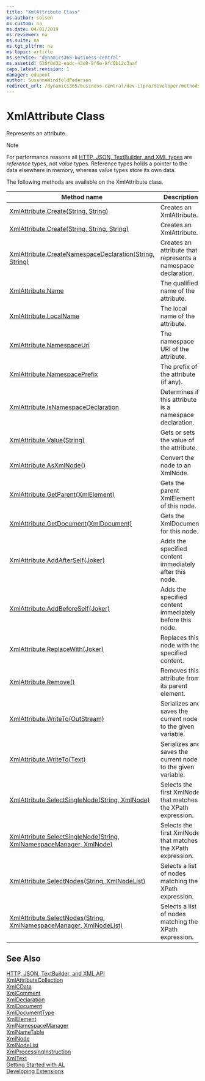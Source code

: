 ```yaml
---
title: "XmlAttribute Class"
ms.author: solsen
ms.custom: na
ms.date: 04/01/2019
ms.reviewer: na
ms.suite: na
ms.tgt_pltfrm: na
ms.topic: article
ms.service: "dynamics365-business-central"
ms.assetid: 620f0e32-eadc-43e9-8f6e-8fc0b12c3aaf
caps.latest.revision: 1
manager: edupont
author: SusanneWindfeldPedersen
redirect_url: /dynamics365/business-central/dev-itpro/developer/methods-auto/library
---
```

<!--This topic is deprected, see redirection URL-->

 

# XmlAttribute Class
Represents an attribute.

> [!NOTE]
> For performance reasons all [HTTP, JSON, TextBuilder, and XML types](../devenv-restapi-overview.md) are *reference* types, not *value* types. Reference types holds a pointer to the data elsewhere in memory, whereas value types store its own data.

The following methods are available on the XmlAttribute class.  
  
|Method name|Description| 
|-----------|-----------|
|[XmlAttribute.Create(String, String)](xmlattribute-create-name-value-method.md)|Creates an XmlAttribute.|  
|[XmlAttribute.Create(String, String, String)](xmlattribute-create-localname-namespaceuri-value-method.md)|Creates an XmlAttribute.|  
|[XmlAttribute.CreateNamespaceDeclaration(String, String)](xmlattribute-createnamespacedeclaration-method.md)|Creates an attribute that represents a namespace declaration.|  
|[XmlAttribute.Name](xmlattribute-name-property.md)|The qualified name of the attribute. |  
|[XmlAttribute.LocalName](xmlattribute-localname-property.md)|The local name of the attribute.|  
|[XmlAttribute.NamespaceUri](xmlattribute-namespaceuri-property.md)|The namespace URI of the attribute.|  
|[XmlAttribute.NamespacePrefix](xmlattribute-namespaceprefix-property.md)|The prefix of the attribute (if any).|  
|[XmlAttribute.IsNamespaceDeclaration](xmlattribute-isnamespacedeclaration-property.md)|Determines if this attribute is a namespace declaration.| 
|[XmlAttribute.Value(String)](xmlattribute-value-property.md)|Gets or sets the value of the attribute.|  
|[XmlAttribute.AsXmlNode()](xmlattribute-asxmlnode-method.md)|Convert the node to an XmlNode.|  
|[XmlAttribute.GetParent(XmlElement)](xmlattribute-getparent-method.md)|Gets the parent XmlElement of this node.|  
|[XmlAttribute.GetDocument(XmlDocument)](xmlattribute-getdocument-method.md)|Gets the XmlDocument for this node.|  
|[XmlAttribute.AddAfterSelf(Joker)](xmlattribute-addafterself-method.md)|Adds the specified content immediately after this node.|  
|[XmlAttribute.AddBeforeSelf(Joker)](xmlattribute-addbeforeself-method.md)|Adds the specified content immediately before this node.|  
|[XmlAttribute.ReplaceWith(Joker)](xmlattribute-replacewith-method.md)|Replaces this node with the specified content.|  
|[XmlAttribute.Remove()](xmlattribute-remove-method.md)|Removes this attribute from its parent element.|  
|[XmlAttribute.WriteTo(OutStream)](xmlattribute-writeto-outstream-method.md)|Serializes and saves the current node to the given variable.|  
|[XmlAttribute.WriteTo(Text)](xmlattribute-writeto-text-method.md)|Serializes and saves the current node to the given variable.|  
|[XmlAttribute.SelectSingleNode(String, XmlNode)](xmlattribute-selectsinglenode-xpath-node-method.md)|Selects the first XmlNode that matches the XPath expression.|  
|[XmlAttribute.SelectSingleNode(String, XmlNamespaceManager, XmlNode)](xmlattribute-selectsinglenode-xpath-namespacemanager-node-method.md)|Selects the first XmlNode that matches the XPath expression.|  
|[XmlAttribute.SelectNodes(String, XmlNodeList)](xmlattribute-selectnodes-xpath-nodelist-method.md)|Selects a list of nodes matching the XPath expression.|  
|[XmlAttribute.SelectNodes(String, XmlNamespaceManager, XmlNodeList)](xmlattribute-selectnodes-xpath-namespacemanager-nodelist-method.md)|Selects a list of nodes matching the XPath expression.|  

## See Also
[HTTP, JSON, TextBuilder, and XML API](../devenv-restapi-overview.md)  
[XmlAttributeCollection](xmlattributecollection-class.md)  
[XmlCData](xmlcdata-class.md)  
[XmlComment](xmlcomment-class.md)  
[XmlDeclaration](xmldeclaration-class.md)  
[XmlDocument](xmldocument-class.md)  
[XmlDocumentType](xmldocument-class.md)  
[XmlElement](xmlelement-class.md)  
[XmlNamespaceManager](xmlnamespacemanager-class.md)  
[XmlNameTable](xmlnametable-class.md)  
[XmlNode](xmlnode-class.md)  
[XmlNodeList](xmlnodelist-class.md)  
[XmlProcessingInstruction](xmlprocessinginstruction-class.md)  
[XmlText](xmltext-class.md)  
[Getting Started with AL](../devenv-get-started.md)  
[Developing Extensions](../devenv-dev-overview.md)  
